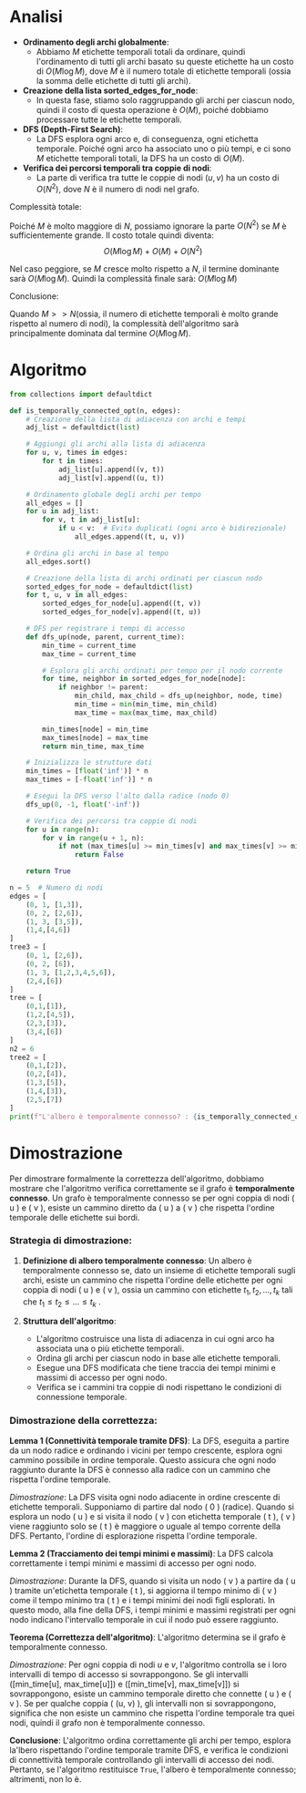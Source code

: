 
# Analisi

- **Ordinamento degli archi globalmente**:
	- Abbiamo $M$ etichette temporali totali da ordinare, quindi l'ordinamento di tutti gli archi basato su queste etichette ha un costo di $O(M\log M)$, dove $M$ è il numero totale di etichette temporali (ossia la somma delle etichette di tutti gli archi).
- **Creazione della lista sorted_edges_for_node**:
    - In questa fase, stiamo solo raggruppando gli archi per ciascun nodo, quindi il costo di questa operazione è $O(M)$, poiché dobbiamo processare tutte le etichette temporali.
- **DFS (Depth-First Search)**:
    - La DFS esplora ogni arco e, di conseguenza, ogni etichetta temporale. Poiché ogni arco ha associato uno o più tempi, e ci sono $M$ etichette temporali totali, la DFS ha un costo di $O(M)$.
- **Verifica dei percorsi temporali tra coppie di nodi**:
    - La parte di verifica tra tutte le coppie di nodi $(u,v)$ ha un costo di $O(N^2)$, dove $N$ è il numero di nodi nel grafo.

Complessità totale:

Poiché $M$ è molto maggiore di $N$, possiamo ignorare la parte $O(N^2)$ se $M$ è sufficientemente grande. Il costo totale quindi diventa:
$$O(M\log M)+O(M)+O(N^2)$$

Nel caso peggiore, se $M$ cresce molto rispetto a $N$, il termine dominante sarà $O(M\log M)$. Quindi la complessità finale sarà: $O(M\log M)$

Conclusione:

Quando $M\gt\gt N$(ossia, il numero di etichette temporali è molto grande rispetto al numero di nodi), la complessità dell'algoritmo sarà principalmente dominata dal termine $O(M\log M).$

# Algoritmo

```python
from collections import defaultdict

def is_temporally_connected_opt(n, edges):
    # Creazione della lista di adiacenza con archi e tempi
    adj_list = defaultdict(list)

    # Aggiungi gli archi alla lista di adiacenza
    for u, v, times in edges:
        for t in times:
            adj_list[u].append((v, t))
            adj_list[v].append((u, t))

    # Ordinamento globale degli archi per tempo
    all_edges = []
    for u in adj_list:
        for v, t in adj_list[u]:
            if u < v:  # Evita duplicati (ogni arco è bidirezionale)
                all_edges.append((t, u, v))

    # Ordina gli archi in base al tempo
    all_edges.sort()

    # Creazione della lista di archi ordinati per ciascun nodo
    sorted_edges_for_node = defaultdict(list)
    for t, u, v in all_edges:
        sorted_edges_for_node[u].append((t, v))
        sorted_edges_for_node[v].append((t, u))

    # DFS per registrare i tempi di accesso
    def dfs_up(node, parent, current_time):
        min_time = current_time
        max_time = current_time

        # Esplora gli archi ordinati per tempo per il nodo corrente
        for time, neighbor in sorted_edges_for_node[node]:
            if neighbor != parent:
                min_child, max_child = dfs_up(neighbor, node, time)
                min_time = min(min_time, min_child)
                max_time = max(max_time, max_child)

        min_times[node] = min_time
        max_times[node] = max_time
        return min_time, max_time

    # Inizializza le strutture dati
    min_times = [float('inf')] * n
    max_times = [-float('inf')] * n

    # Esegui la DFS verso l'alto dalla radice (nodo 0)
    dfs_up(0, -1, float('-inf'))

    # Verifica dei percorsi tra coppie di nodi
    for u in range(n):
        for v in range(u + 1, n):
            if not (max_times[u] >= min_times[v] and max_times[v] >= min_times[u]):
                return False

    return True

n = 5  # Numero di nodi
edges = [
    (0, 1, [1,3]),
    (0, 2, [2,6]),
    (1, 3, [3,5]),
    (1,4,[4,6])
]
tree3 = [
    (0, 1, [2,6]),
    (0, 2, [6]),
    (1, 3, [1,2,3,4,5,6]),
    (2,4,[6])
]
tree = [
    (0,1,[1]),
    (1,2,[4,5]),
    (2,3,[3]),
    (3,4,[6])
]
n2 = 6
tree2 = [
    (0,1,[2]),
    (0,2,[4]),
    (1,3,[5]),
    (1,4,[3]),
    (2,5,[7])
]
print(f"L'albero è temporalmente connesso? : {is_temporally_connected_opt(n2, tree2)}")
```

# Dimostrazione

Per dimostrare formalmente la correttezza dell'algoritmo, dobbiamo mostrare che l'algoritmo verifica correttamente se il grafo è **temporalmente connesso**. Un grafo è temporalmente connesso se per ogni coppia di nodi \( u \) e \( v \), esiste un cammino diretto da \( u \) a \( v \) che rispetta l'ordine temporale delle etichette sui bordi.

### Strategia di dimostrazione:
1. **Definizione di albero temporalmente connesso**:
   Un albero è temporalmente connesso se, dato un insieme di etichette temporali sugli archi, esiste un cammino che rispetta l'ordine delle etichette per ogni coppia di nodi \( u \) e \( v \), ossia un cammino con etichette $t_1, t_2, \ldots, t_k$ tali che $t_1 \leq t_2 \leq \ldots \leq t_k$ .

2. **Struttura dell'algoritmo**:
   - L'algoritmo costruisce una lista di adiacenza in cui ogni arco ha associata una o più etichette temporali.
   - Ordina gli archi per ciascun nodo in base alle etichette temporali.
   - Esegue una DFS modificata che tiene traccia dei tempi minimi e massimi di accesso per ogni nodo.
   - Verifica se i cammini tra coppie di nodi rispettano le condizioni di connessione temporale.

### Dimostrazione della correttezza:

**Lemma 1 (Connettività temporale tramite DFS)**:
La DFS, eseguita a partire da un nodo radice e ordinando i vicini per tempo crescente, esplora ogni cammino possibile in ordine temporale. Questo assicura che ogni nodo raggiunto durante la DFS è connesso alla radice con un cammino che rispetta l'ordine temporale.

*Dimostrazione*:
La DFS visita ogni nodo adiacente in ordine crescente di etichette temporali. Supponiamo di partire dal nodo \( 0 \) (radice). Quando si esplora un nodo \( u \) e si visita il nodo \( v \) con etichetta temporale \( t \), \( v \) viene raggiunto solo se \( t \) è maggiore o uguale al tempo corrente della DFS. Pertanto, l'ordine di esplorazione rispetta l'ordine temporale.

**Lemma 2 (Tracciamento dei tempi minimi e massimi)**:
La DFS calcola correttamente i tempi minimi e massimi di accesso per ogni nodo.

*Dimostrazione*:
Durante la DFS, quando si visita un nodo \( v \) a partire da \( u \) tramite un'etichetta temporale \( t \), si aggiorna il tempo minimo di \( v \) come il tempo minimo tra \( t \) e i tempi minimi dei nodi figli esplorati. In questo modo, alla fine della DFS, i tempi minimi e massimi registrati per ogni nodo indicano l'intervallo temporale in cui il nodo può essere raggiunto.

**Teorema (Correttezza dell'algoritmo)**:
L'algoritmo determina se il grafo è temporalmente connesso.

*Dimostrazione*:
Per ogni coppia di nodi $u$ e $v$, l'algoritmo controlla se i loro intervalli di tempo di accesso si sovrappongono. Se gli intervalli \([min\_time[u], max\_time[u]]\) e \([min\_time[v], max\_time[v]]\) si sovrappongono, esiste un cammino temporale diretto che connette \( u \) e \( v \). Se per qualche coppia \( (u, v) \), gli intervalli non si sovrappongono, significa che non esiste un cammino che rispetta l'ordine temporale tra quei nodi, quindi il grafo non è temporalmente connesso.

**Conclusione**:
L'algoritmo ordina correttamente gli archi per tempo, esplora la'lbero rispettando l'ordine temporale tramite DFS, e verifica le condizioni di connettività temporale controllando gli intervalli di accesso dei nodi. Pertanto, se l'algoritmo restituisce `True`, l'albero è temporalmente connesso; altrimenti, non lo è.